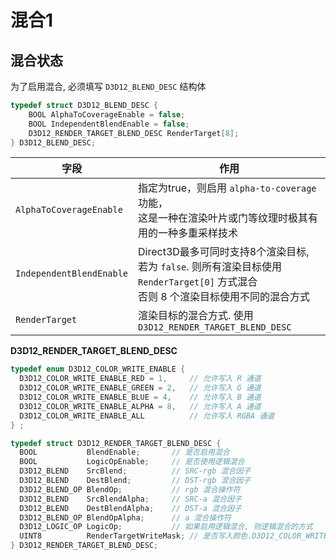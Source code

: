 # 混合1

## 混合状态

为了启用混合, 必须填写 `D3D12_BLEND_DESC` 结构体

```cc
typedef struct D3D12_BLEND_DESC {
    BOOL AlphaToCoverageEnable = false;
    BOOL IndependentBlendEnable = false;
    D3D12_RENDER_TARGET_BLEND_DESC RenderTarget[8];
} D3D12_BLEND_DESC;
```

| 字段                     | 作用                                                         |
| ------------------------ | ------------------------------------------------------------ |
| `AlphaToCoverageEnable`  | 指定为true，则启用 `alpha-to-coverage` 功能，<br />这是一种在渲染叶片或门等纹理时极其有用的一种多重采样技术 |
| `IndependentBlendEnable` | Direct3D最多可同时支持8个渲染目标, 若为 `false`. 则所有渲染目标使用 `RenderTarget[0]` 方式混合<br />否则 8 个渲染目标使用不同的混合方式 |
| `RenderTarget`           | 渲染目标的混合方式. 使用 `D3D12_RENDER_TARGET_BLEND_DESC`    |

**D3D12_RENDER_TARGET_BLEND_DESC**

```cc
typedef enum D3D12_COLOR_WRITE_ENABLE {
  D3D12_COLOR_WRITE_ENABLE_RED = 1,		// 允许写入 R 通道
  D3D12_COLOR_WRITE_ENABLE_GREEN = 2,	// 允许写入 G 通道
  D3D12_COLOR_WRITE_ENABLE_BLUE = 4,	// 允许写入 B 通道
  D3D12_COLOR_WRITE_ENABLE_ALPHA = 8,	// 允许写入 A 通道
  D3D12_COLOR_WRITE_ENABLE_ALL			// 允许写入 RGBA 通道
} ;

typedef struct D3D12_RENDER_TARGET_BLEND_DESC {
  BOOL           BlendEnable;		// 是否启用混合
  BOOL           LogicOpEnable;		// 是否使用逻辑混合
  D3D12_BLEND    SrcBlend;			// SRC-rgb 混合因子
  D3D12_BLEND    DestBlend;			// DST-rgb 混合因子
  D3D12_BLEND_OP BlendOp;			// rgb 混合操作符
  D3D12_BLEND    SrcBlendAlpha;		// SRC-a 混合因子
  D3D12_BLEND    DestBlendAlpha;	// DST-a 混合因子
  D3D12_BLEND_OP BlendOpAlpha;		// a 混合操作符
  D3D12_LOGIC_OP LogicOp;			// 如果启用逻辑混合, 则逻辑混合的方式
  UINT8          RenderTargetWriteMask; // 是否写入颜色.D3D12_COLOR_WRITE_ENABLE 位组合 
} D3D12_RENDER_TARGET_BLEND_DESC;
```

